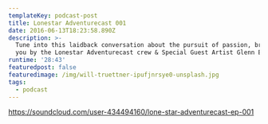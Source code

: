 ```yaml
---
templateKey: podcast-post
title: Lonestar Adventurecast 001
date: 2016-06-13T18:23:58.890Z
description: >-
  Tune into this laidback conversation about the pursuit of passion, brought to
  you by the Lonestar Adventurecast crew & Special Guest Artist Glenn Edinburgh.
runtime: '28:43'
featuredpost: false
featuredimage: /img/will-truettner-ipufjnrsye0-unsplash.jpg
tags:
  - podcast
---
```

https://soundcloud.com/user-434494160/lone-star-adventurecast-ep-001

